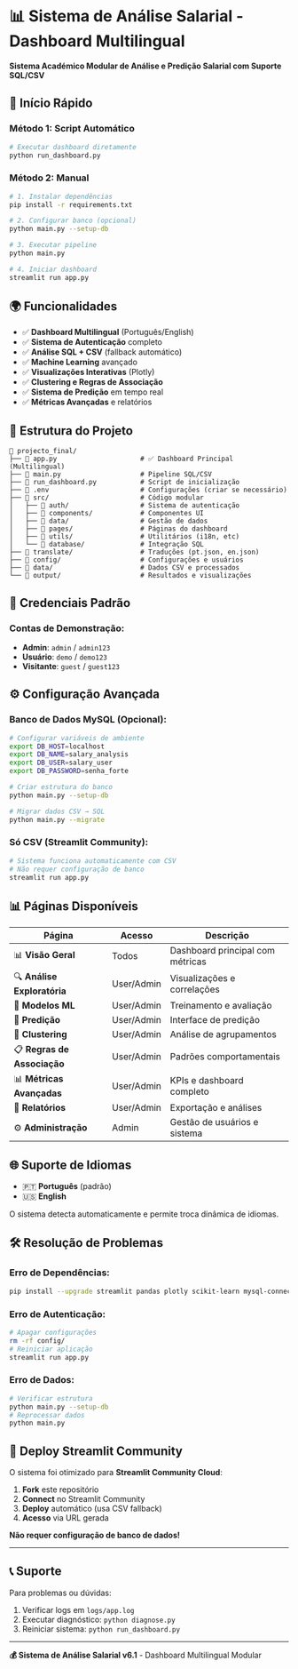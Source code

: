 # 📊 Sistema de Análise Salarial - Dashboard Multilingual

**Sistema Académico Modular de Análise e Predição Salarial com Suporte SQL/CSV**

## 🚀 Início Rápido

### **Método 1: Script Automático**
```bash
# Executar dashboard diretamente
python run_dashboard.py
```

### **Método 2: Manual**
```bash
# 1. Instalar dependências
pip install -r requirements.txt

# 2. Configurar banco (opcional)
python main.py --setup-db

# 3. Executar pipeline
python main.py

# 4. Iniciar dashboard
streamlit run app.py
```

## 🌍 Funcionalidades

- ✅ **Dashboard Multilingual** (Português/English)
- ✅ **Sistema de Autenticação** completo
- ✅ **Análise SQL + CSV** (fallback automático)
- ✅ **Machine Learning** avançado
- ✅ **Visualizações Interativas** (Plotly)
- ✅ **Clustering e Regras de Associação**
- ✅ **Sistema de Predição** em tempo real
- ✅ **Métricas Avançadas** e relatórios

## 📁 Estrutura do Projeto

```
📁 projecto_final/
├── 📄 app.py                     # ✅ Dashboard Principal (Multilingual)
├── 📄 main.py                    # Pipeline SQL/CSV
├── 📄 run_dashboard.py           # Script de inicialização
├── 📄 .env                       # Configurações (criar se necessário)
├── 📁 src/                       # Código modular
│   ├── 📁 auth/                  # Sistema de autenticação
│   ├── 📁 components/            # Componentes UI
│   ├── 📁 data/                  # Gestão de dados
│   ├── 📁 pages/                 # Páginas do dashboard
│   ├── 📁 utils/                 # Utilitários (i18n, etc)
│   └── 📁 database/              # Integração SQL
├── 📁 translate/                 # Traduções (pt.json, en.json)
├── 📁 config/                    # Configurações e usuários
├── 📁 data/                      # Dados CSV e processados
└── 📁 output/                    # Resultados e visualizações
```

## 🔑 Credenciais Padrão

### **Contas de Demonstração:**
- **Admin**: `admin` / `admin123`
- **Usuário**: `demo` / `demo123`  
- **Visitante**: `guest` / `guest123`

## ⚙️ Configuração Avançada

### **Banco de Dados MySQL (Opcional):**
```bash
# Configurar variáveis de ambiente
export DB_HOST=localhost
export DB_NAME=salary_analysis
export DB_USER=salary_user
export DB_PASSWORD=senha_forte

# Criar estrutura do banco
python main.py --setup-db

# Migrar dados CSV → SQL
python main.py --migrate
```

### **Só CSV (Streamlit Community):**
```bash
# Sistema funciona automaticamente com CSV
# Não requer configuração de banco
streamlit run app.py
```

## 📊 Páginas Disponíveis

| Página | Acesso | Descrição |
|--------|--------|-----------|
| 📊 **Visão Geral** | Todos | Dashboard principal com métricas |
| 🔍 **Análise Exploratória** | User/Admin | Visualizações e correlações |
| 🤖 **Modelos ML** | User/Admin | Treinamento e avaliação |
| 🔮 **Predição** | User/Admin | Interface de predição |
| 🎯 **Clustering** | User/Admin | Análise de agrupamentos |
| 📋 **Regras de Associação** | User/Admin | Padrões comportamentais |
| 📊 **Métricas Avançadas** | User/Admin | KPIs e dashboard completo |
| 📁 **Relatórios** | User/Admin | Exportação e análises |
| ⚙️ **Administração** | Admin | Gestão de usuários e sistema |

## 🌐 Suporte de Idiomas

- 🇵🇹 **Português** (padrão)
- 🇺🇸 **English**

O sistema detecta automaticamente e permite troca dinâmica de idiomas.

## 🛠️ Resolução de Problemas

### **Erro de Dependências:**
```bash
pip install --upgrade streamlit pandas plotly scikit-learn mysql-connector-python
```

### **Erro de Autenticação:**
```bash
# Apagar configurações
rm -rf config/
# Reiniciar aplicação
streamlit run app.py
```

### **Erro de Dados:**
```bash
# Verificar estrutura
python main.py --setup-db
# Reprocessar dados  
python main.py
```

## 🎯 Deploy Streamlit Community

O sistema foi otimizado para **Streamlit Community Cloud**:

1. **Fork** este repositório
2. **Connect** no Streamlit Community
3. **Deploy** automático (usa CSV fallback)
4. **Acesso** via URL gerada

**Não requer configuração de banco de dados!**

---

## 📞 Suporte

Para problemas ou dúvidas:
1. Verificar logs em `logs/app.log`
2. Executar diagnóstico: `python diagnose.py`
3. Reiniciar sistema: `python run_dashboard.py`

---

**💰 Sistema de Análise Salarial v6.1** - Dashboard Multilingual Modular
